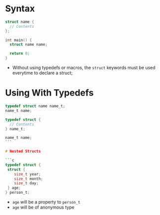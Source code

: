 # Syntax

```c
struct name {
  // Contents
};

int main() {
  struct name name;

  return 0;
}
```

- Without using typedefs or macros, the `struct` keywords must be used everytime
  to declare a struct;

# Using With Typedefs

```c
typedef struct name name_t;
name_t name;
```

````c
typedef struct {
  // Contents
} name_t;

name_t name;
```

# Nested Structs

```c
typedef struct {
 struct {
    size_t year;
    size_t month;
    size_t day;
 } age;
} person_t;
````

- `age` will be a property to `person_t`
- `age` will be of anonymous type
